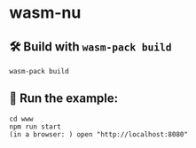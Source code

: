 # wasm-nu

## 🛠️ Build with `wasm-pack build`

```
wasm-pack build
```

## 🚴 Run the example:

```
cd www
npm run start
(in a browser: ) open "http://localhost:8080"
```
